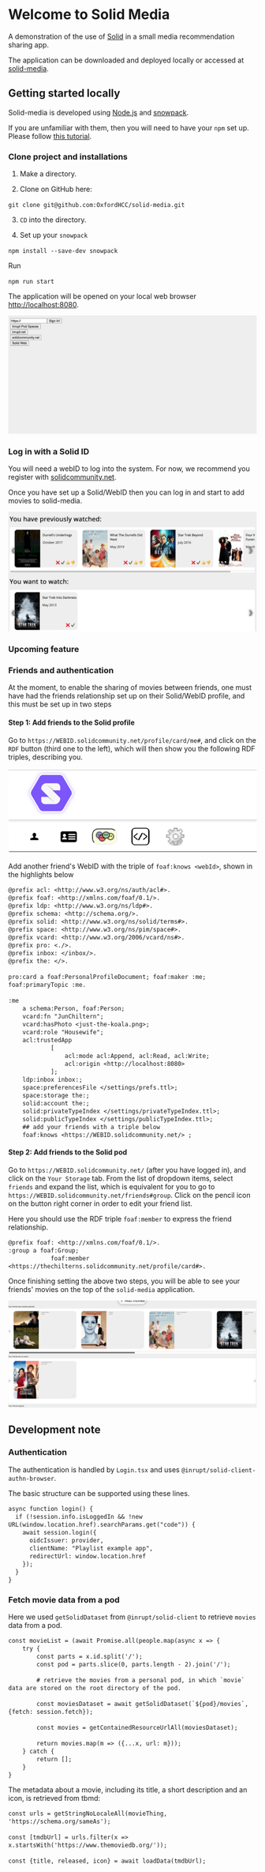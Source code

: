 # Welcome to Solid Media

A demonstration of the use of [Solid](https://solidproject.org/) in a small media recommendation sharing app.


The application can be downloaded and deployed locally or accessed at [solid-media](https://oxfordhcc.github.io/solid-media/).

## Getting started locally


Solid-media is developed using [Node.js](https://nodejs.org/en/) and [snowpack](https://www.snowpack.dev/tutorials/getting-started). 

If you are unfamiliar with them, then you will need to have your `npm` set up. Please follow [this tutorial](https://docs.npmjs.com/getting-started).


### Clone project and installations

1. Make a directory.

2. Clone on GitHub here:

`git clone git@github.com:OxfordHCC/solid-media.git`

3. `CD` into the directory.

4. Set up your `snowpack`

`npm install --save-dev snowpack`

Run

`npm run start`

The application will be opened on your local web browser [http://localhost:8080](http://localhost:8080).

![login page](/img/login.png)

### Log in with a Solid ID

You will need a webID to log into the system. For now, we recommend you register with [solidcommunity.net](https://solidcommunity.net).

Once you have set up a Solid/WebID then you can log in and start to add movies to solid-media.

![my moviews page](/img/my-movies.png)


### Upcoming feature
### Friends and authentication

At the moment, to enable the sharing of movies between friends, one must have had the friends relationship set up on their Solid/WebID profile, and this must be set up in two steps

#### Step 1: Add friends to the Solid profile

Go to `https://WEBID.solidcommunity.net/profile/card/me#`, and click on the `RDF` button (third one to the left), which will then show you the following RDF triples, describing you.

![RDF button](/img/RDF_profile.png)

Add another friend's WebID with the triple of `foaf:knows <webId>`, shown in the highlights below

``` 
@prefix acl: <http://www.w3.org/ns/auth/acl#>.
@prefix foaf: <http://xmlns.com/foaf/0.1/>.
@prefix ldp: <http://www.w3.org/ns/ldp#>.
@prefix schema: <http://schema.org/>.
@prefix solid: <http://www.w3.org/ns/solid/terms#>.
@prefix space: <http://www.w3.org/ns/pim/space#>.
@prefix vcard: <http://www.w3.org/2006/vcard/ns#>.
@prefix pro: <./>.
@prefix inbox: </inbox/>.
@prefix the: </>.

pro:card a foaf:PersonalProfileDocument; foaf:maker :me; foaf:primaryTopic :me.

:me
    a schema:Person, foaf:Person;
    vcard:fn "JunChiltern";
    vcard:hasPhoto <just-the-koala.png>;
    vcard:role "Housewife";
    acl:trustedApp
            [
                acl:mode acl:Append, acl:Read, acl:Write;
                acl:origin <http://localhost:8080>
            ];
    ldp:inbox inbox:;
    space:preferencesFile </settings/prefs.ttl>;
    space:storage the:;
    solid:account the:;
    solid:privateTypeIndex </settings/privateTypeIndex.ttl>;
    solid:publicTypeIndex </settings/publicTypeIndex.ttl>;
    ## add your friends with a triple below
    foaf:knows <https://WEBID.solidcommunity.net/> ;
```

#### Step 2: Add friends to the Solid pod

Go to `https://WEBID.solidcommunity.net/` (after you have logged in), and click on the `Your Storage` tab. From the list of dropdown items, select `friends` and expand the list, which is equivalent for you to go to `https://WEBID.solidcommunity.net/friends#group`. Click on the pencil icon on the button right corner in order to edit your friend list.



Here you should use the RDF triple `foaf:member` to express the friend relationship.
```
@prefix foaf: <http://xmlns.com/foaf/0.1/>.
:group a foaf:Group; 
			foaf:member <https://thechilterns.solidcommunity.net/profile/card#>.
```


Once finishing setting the above two steps, you will be able to see your friends' movies on the top of the `solid-media` application.

![Friends' movies](/img/friends.png)


## Development note

### Authentication

The authentication is handled by `Login.tsx` and uses `@inrupt/solid-client-authn-browser`.

The basic structure can be supported using these lines. 
```
async function login() {
  if (!session.info.isLoggedIn && !new URL(window.location.href).searchParams.get("code")) {
    await session.login({
      oidcIssuer: provider,
      clientName: "Playlist example app",
      redirectUrl: window.location.href
    });
  }
} 
```

### Fetch movie data from a pod

Here we used `getSolidDataset` from `@inrupt/solid-client` to retrieve `movies` data from a pod. 

```
const movieList = (await Promise.all(people.map(async x => {
	try {
		const parts = x.id.split('/');
		const pod = parts.slice(0, parts.length - 2).join('/');

		# retrieve the movies from a personal pod, in which `movie` data are stored on the root directory of the pod. 
		
		const moviesDataset = await getSolidDataset(`${pod}/movies`, {fetch: session.fetch});
		
		const movies = getContainedResourceUrlAll(moviesDataset);
		
		return movies.map(m => ({...x, url: m}));
	} catch {
		return [];
	}
}

```

The metadata about a movie, including its title, a short description and an icon, is retrieved from tbmd:

```
const urls = getStringNoLocaleAll(movieThing, 'https://schema.org/sameAs');
						
const [tmdbUrl] = urls.filter(x => x.startsWith('https://www.themoviedb.org/'));

const {title, released, icon} = await loadData(tmdbUrl);
						
```

